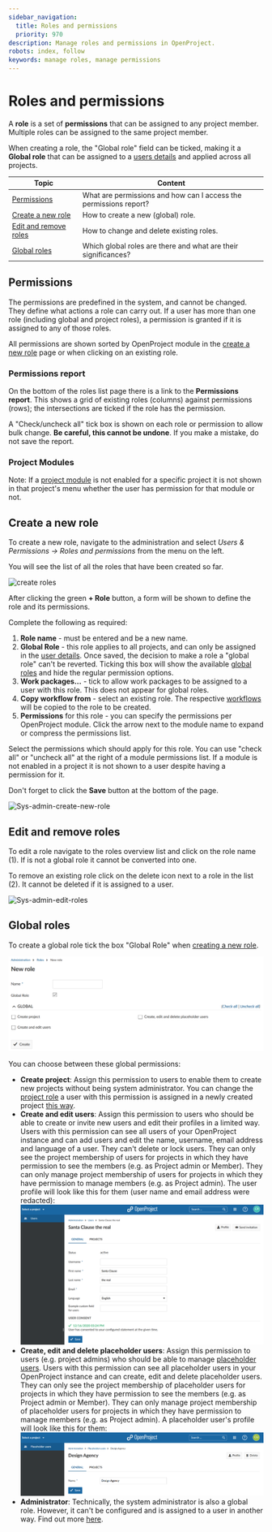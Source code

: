 ```yaml
---
sidebar_navigation:
  title: Roles and permissions
  priority: 970
description: Manage roles and permissions in OpenProject.
robots: index, follow
keywords: manage roles, manage permissions
---
```

# Roles and permissions

A **role** is a set of **permissions** that can be assigned to any project member. Multiple roles can be assigned to the same project member.

When creating a role, the "Global role" field can be ticked, making it a **Global role** that can be assigned to a [users details](../users/#manage-user-settings) and applied across all projects.


| Topic                                           | Content                                                      |
| ----------------------------------------------- | ------------------------------------------------------------ |
| [Permissions](#permissions)                     | What are permissions and how can I access the permissions report? |
| [Create a new role](#create-a-new-role)         | How to create a new (global) role.                           |
| [Edit and remove roles](#edit-and-remove-roles) | How to change and delete existing roles.                     |
| [Global roles](#global-roles)                   | Which global roles are there and what are their significances? |

## Permissions

The permissions are predefined in the system, and cannot be changed. They define what actions a role can carry out. If a user has more than one role (including global and project roles), a permission is granted if it is assigned to any of those roles.

All permissions are shown sorted by OpenProject module in the [create a new role](#create-a-new-role) page or when clicking on an existing role.

### Permissions report

On the bottom of the roles list page there is a link to the **Permissions report**. This shows a grid of existing roles (columns) against permissions (rows); the intersections are ticked if the role has the permission.

A "Check/uncheck all" tick box is shown on each role or permission to allow bulk change. **Be careful, this cannot be undone**. If you make a mistake, do not save the report.

### Project Modules

Note: If a [project module](../../../user-guide/projects/project-settings/modules/) is not enabled for a specific project it is not shown in that project's menu whether the user has permission for that module or not.

## Create a new role

To create a new role, navigate to the administration and select *Users & Permissions -> Roles and permissions* from the menu on the left.

You will see the list of all the roles that have been created so far.

![create roles](image-20200211142134472.png)

After clicking the green **+ Role** button, a form will be shown to define the role and its permissions.

Complete the following as required:

1. **Role name** - must be entered and be a new name.
2. **Global Role** - this role applies to all projects, and can only be assigned in the [user details](../users/#manage-user-settings). Once saved, the decision to make a role a "global role" can't be reverted.
   Ticking this box will show the available [global roles](#global-roles) and hide the regular permission options.
3. **Work packages...** - tick to allow work packages to be assigned to a user with this role. This does not appear for global roles.
4. **Copy workflow from** - select an existing role. The respective [workflows](../../manage-work-packages/work-package-workflows) will be copied to the role to be created.
5. **Permissions** for this role - you can specify the permissions per OpenProject module. Click the arrow next to the module name to expand or compress the permissions list.

Select the permissions which should apply for this role. You can use "check all" or "uncheck all" at the right of a module permissions list. If a module is not enabled in a project it is not shown to a user despite having a permission for it.

Don't forget to click the **Save** button at the bottom of the page.

![Sys-admin-create-new-role](Sys-admin-create-new-role.png)

## Edit and remove roles

To edit a role navigate to the roles overview list and click on the role name (1). If is not a global role it cannot be converted into one.

To remove an existing role click on the delete icon next to a role in the list (2). It cannot be deleted if it is assigned to a user.

![Sys-admin-edit-roles](Sys-admin-edit-roles.png)



## Global roles

To create a global role tick the box "Global Role" when [creating a new role](#create-a-new-role). 

![global-roles-in-openproject](image-20210308171607279.png)

You can choose between these global permissions:

- **Create project**: Assign this permission to users to enable them to create new projects without being system administrator. 
  You can change the [project role](../../../user-guide/members) a user with this permission is assigned in a newly created project [this way](../../system-settings/project-system-settings/#settings-for-new-projects).
- **Create and edit users**: Assign this permission to users who should be able to create or invite new users and edit their profiles in a limited way. 
  Users with this permission can see all users of your OpenProject instance and can add users and edit the name, username, email address and language of a user. They can't delete or lock users. 
  They can only see the project membership of users for projects in which they have permission to see the members (e.g. as Project admin or Member). They can only manage project membership of users for projects in which they have permission to manage members (e.g. as Project admin).
  The user profile will look like this for them (user name and email address were redacted): ![create-and-edit-users-role](image-20210308180635158.png)
- **Create, edit and delete placeholder users**: Assign this permission to users (e.g. project admins) who should be able to manage [placeholder users](../placeholder-users). 
  Users with this permission can see all placeholder users in your OpenProject instance and can create, edit and delete placeholder users.
  They can only see the project membership of placeholder users for projects in which they have permission to see the members (e.g. as Project admin or Member). They can only manage project membership of placeholder users for projects in which they have permission to manage members (e.g. as Project admin).
  A placeholder user's profile will look like this for them: ![create-edit-and-delete-placeholder-users-role](image-20210308192119584.png)
- **Administrator**: Technically, the system administrator is also a global role. However, it can't be configured and is assigned to a user in another way. Find out more [here](../users/#general-settings).